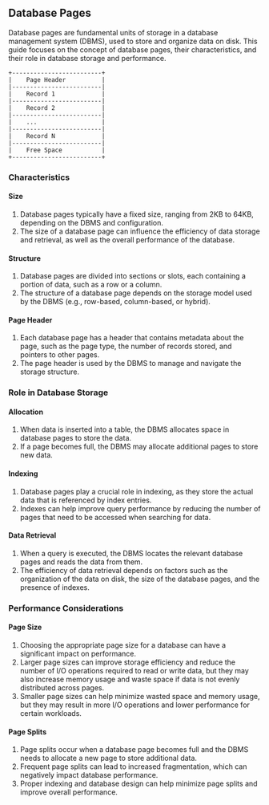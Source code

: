 ## Database Pages

Database pages are fundamental units of storage in a database management system (DBMS), used to store and organize data on disk. This guide focuses on the concept of database pages, their characteristics, and their role in database storage and performance.

```
+-------------------------+
|    Page Header          |
|-------------------------|
|    Record 1             |
|-------------------------|
|    Record 2             |
|-------------------------|
|    ...                  |
|-------------------------|
|    Record N             |
|-------------------------|
|    Free Space           |
+-------------------------+
```

### Characteristics

#### Size

1. Database pages typically have a fixed size, ranging from 2KB to 64KB, depending on the DBMS and configuration.
2. The size of a database page can influence the efficiency of data storage and retrieval, as well as the overall performance of the database.

#### Structure

1. Database pages are divided into sections or slots, each containing a portion of data, such as a row or a column.
2. The structure of a database page depends on the storage model used by the DBMS (e.g., row-based, column-based, or hybrid).

#### Page Header

1. Each database page has a header that contains metadata about the page, such as the page type, the number of records stored, and pointers to other pages.
2. The page header is used by the DBMS to manage and navigate the storage structure.

### Role in Database Storage

#### Allocation

1. When data is inserted into a table, the DBMS allocates space in database pages to store the data.
2. If a page becomes full, the DBMS may allocate additional pages to store new data.

#### Indexing

1. Database pages play a crucial role in indexing, as they store the actual data that is referenced by index entries.
2. Indexes can help improve query performance by reducing the number of pages that need to be accessed when searching for data.

#### Data Retrieval

1. When a query is executed, the DBMS locates the relevant database pages and reads the data from them.
2. The efficiency of data retrieval depends on factors such as the organization of the data on disk, the size of the database pages, and the presence of indexes.

### Performance Considerations

#### Page Size

1. Choosing the appropriate page size for a database can have a significant impact on performance.
2. Larger page sizes can improve storage efficiency and reduce the number of I/O operations required to read or write data, but they may also increase memory usage and waste space if data is not evenly distributed across pages.
3. Smaller page sizes can help minimize wasted space and memory usage, but they may result in more I/O operations and lower performance for certain workloads.

#### Page Splits

1. Page splits occur when a database page becomes full and the DBMS needs to allocate a new page to store additional data.
2. Frequent page splits can lead to increased fragmentation, which can negatively impact database performance.
3. Proper indexing and database design can help minimize page splits and improve overall performance.

